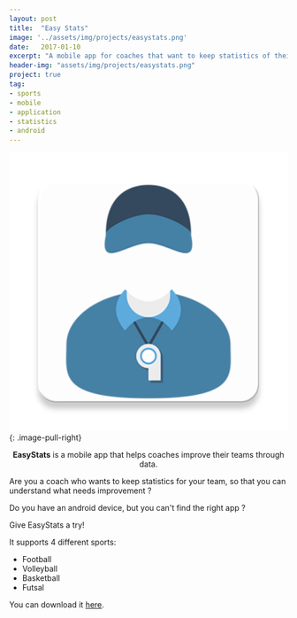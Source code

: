 ```yaml
---
layout: post
title:  "Easy Stats"
image: '../assets/img/projects/easystats.png'
date:   2017-01-10
excerpt: "A mobile app for coaches that want to keep statistics of their team"
header-img: "assets/img/projects/easystats.png"
project: true
tag:
- sports
- mobile
- application
- statistics
- android
---
```


![EasyStats Image](../assets/img/projects/easystats.png)
{: .image-pull-right}

<center><b>EasyStats</b> is a mobile app that helps coaches improve their teams through data.</center>

Are you a coach who wants to keep statistics for your team, so that you can understand what needs improvement ?

Do you have an android device, but you can't find the right app ?

Give EasyStats a try!

It supports 4 different sports:
* Football
* Volleyball
* Basketball
* Futsal

You can download it [here](https://play.google.com/store/apps/details?id=com.dimosraptis.sportsstatistics).